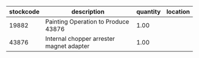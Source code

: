|stockcode|description|quantity|location|
|---------|-----------|--------|--------|
|19882|Painting Operation to Produce 43876|1.00||
|43876|Internal chopper arrester magnet adapter|1.00||
